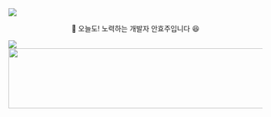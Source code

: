 <img src="https://capsule-render.vercel.app/api?type=waving&color=E52020&height=150&section=header" />
<p align="center">
  🙌 오늘도! 노력하는 개발자 안효주입니다 😆
</p>
<img src="https://capsule-render.vercel.app/api?type=waving&color=E52020&height=150&section=footer" />

<br>
<a href="https://www.gitanimals.org/en_US?utm_medium=image&utm_source=anju0210&utm_content=line">
  <img
    src="https://render.gitanimals.org/lines/anju0210"
    width="600"
    height="120"
  />
</a>
  

<!--
**anju0210/anju0210** is a ✨ _special_ ✨ repository because its `README.md` (this file) appears on your GitHub profile.

Here are some ideas to get you started:

- 🔭 I’m currently working on ...
- 🌱 I’m currently learning ...
- 👯 I’m looking to collaborate on ...
- 🤔 I’m looking for help with ...
- 💬 Ask me about ...
- 📫 How to reach me: ...
- 😄 Pronouns: ...
- ⚡ Fun fact: ...
-->
